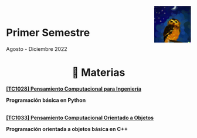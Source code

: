 <img align='right' src='https://github.com/ErickinSegura/ErickinSegura/blob/master/src/buho1ero.png?raw=true' width="100px"  height='100px'>

<br>

# **Primer Semestre**
Agosto - Diciembre 2022

<h1 align=center><b>📕 Materias</h1>

<a href="https://github.com/ErickinSegura/primer-semestre/tree/main/Pensamiento%20computacional%20para%20ingenieria" target="_blank">**[TC1028] Pensamiento Computacional para Ingeniería**</a>

Programación básica en Python<br><br>

<a href="https://github.com/ErickinSegura/primer-semestre/tree/main/Pensamiento%20Computacional%20Orientado%20a%20Objetos" target="_blank">**[TC1033] Pensamiento Computacional Orientado a Objetos**</a>

Programación orientada a objetos básica en C++
